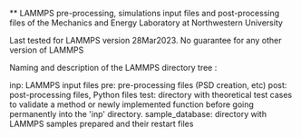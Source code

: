 ** LAMMPS pre-processing, simulations input files and post-processing files of the Mechanics and Energy Laboratory at Northwestern University

Last tested for LAMMPS version 28Mar2023. No guarantee for any other version of LAMMPS

Naming and description of the LAMMPS directory tree :

inp: LAMMPS input files
pre: pre-processing files (PSD creation, etc)
post:  post-processing files, Python files
test: directory with theoretical test cases to validate a method or newly implemented function before going permanently into the 'inp' directory.
sample_database: directory with LAMMPS samples prepared and their restart files 